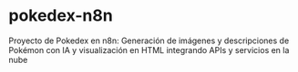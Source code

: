 # pokedex-n8n
Proyecto de Pokedex en n8n: Generación de imágenes y descripciones de Pokémon con IA y visualización en HTML integrando APIs y servicios en la nube
